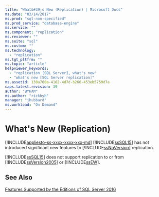 ```yaml
---
title: "What&#39;s New (Replication) | Microsoft Docs"
ms.date: "03/14/2017"
ms.prod: "sql-non-specified"
ms.prod_service: "database-engine"
ms.service: ""
ms.component: "replication"
ms.reviewer: ""
ms.suite: "sql"
ms.custom: ""
ms.technology: 
  - "replication"
ms.tgt_pltfrm: ""
ms.topic: "article"
helpviewer_keywords: 
  - "replication [SQL Server], what's new"
  - "what's new [SQL Server replication]"
ms.assetid: 130a760a-4162-4d7d-b266-453eb5759d7a
caps.latest.revision: 39
author: "BYHAM"
ms.author: "rickbyh"
manager: "jhubbard"
ms.workload: "On Demand"
---
```

# What&#39;s New (Replication)
[!INCLUDE[appliesto-ss-xxxx-xxxx-xxx-md](../../includes/appliesto-ss-xxxx-xxxx-xxx-md.md)]
  [!INCLUDE[ssSQL15](../../includes/sssql15-md.md)] has not introduced significant new features to [!INCLUDE[ssNoVersion](../../includes/ssnoversion-md.md)] replication.  
  
 [!INCLUDE[ssSQL15](../../includes/sssql15-md.md)] does not support replication to or from [!INCLUDE[ssVersion2005](../../includes/ssversion2005-md.md)] or [!INCLUDE[ssEW](../../includes/ssew-md.md)].  
  
## See Also  
 [Features Supported by the Editions of SQL Server 2016](~/sql-server/editions-and-supported-features-for-sql-server-2016.md)  
  
  
